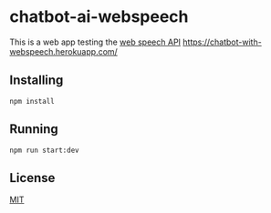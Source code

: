 # chatbot-ai-webspeech
This is a web app testing the [web speech API](https://developer.mozilla.org/en-US/docs/Web/API/Web_Speech_API) https://chatbot-with-webspeech.herokuapp.com/

## Installing
`npm install`

## Running
`npm run start:dev`

## License
[MIT](https://github.com/moviandev/chatbot-ai-webspeech/blob/master/LICENSE.md)
